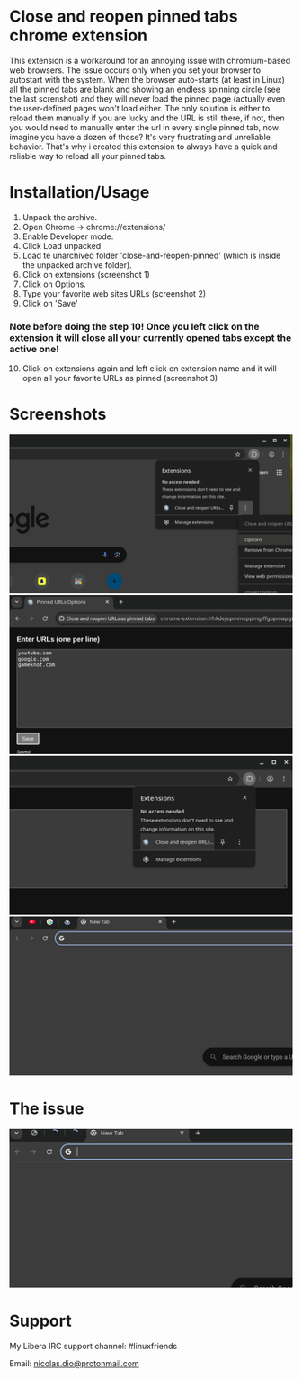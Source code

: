 # Close and reopen pinned tabs chrome extension
This extension is a workaround for an annoying issue with chromium-based web browsers. The issue occurs only when you set your browser to autostart with the system. When the browser auto-starts (at least in Linux) all the pinned tabs are blank and showing an endless spinning circle (see the last screnshot) and they will never load the pinned page (actually even the user-defined pages won't load either. The only solution is either to reload them manually if you are lucky and the URL is still there, if not, then you would need to manually enter the url in every single pinned tab, now imagine you have a dozen of those? It's very frustrating and unreliable behavior. That's why i created this extension to always have a quick and reliable way to reload all your pinned tabs.

# Installation/Usage
 1. Unpack the archive.
 2. Open Chrome → chrome://extensions/
 3. Enable Developer mode.
 4. Click Load unpacked
 5. Load te unarchived folder 'close-and-reopen-pinned' (which is inside the unpacked archive folder).
 6. Click on extensions (screenshot 1)
 7. Click on Options.
 8. Type your favorite web sites URLs (screenshot 2)
 9. Click on 'Save'
### Note before doing the step 10! Once you left click on the extension it will close all your currently opened tabs except the active one!
 10. Click on extensions again and left click on extension name and it will open all your favorite URLs as pinned (screenshot 3)

# Screenshots

![Alt text](https://github.com/DiogenesN/Close-and-reopen-pinned-tab-chrome-extension/blob/main/1.png)
![Alt text](https://github.com/DiogenesN/Close-and-reopen-pinned-tab-chrome-extension/blob/main/2.png)
![Alt text](https://github.com/DiogenesN/Close-and-reopen-pinned-tab-chrome-extension/blob/main/3.png)
![Alt text](https://github.com/DiogenesN/Close-and-reopen-pinned-tab-chrome-extension/blob/main/4.png)

# The issue
![Alt text](https://github.com/DiogenesN/Close-and-reopen-pinned-tab-chrome-extension/blob/main/5.png)

# Support

   My Libera IRC support channel: #linuxfriends
   
   Email: nicolas.dio@protonmail.com


